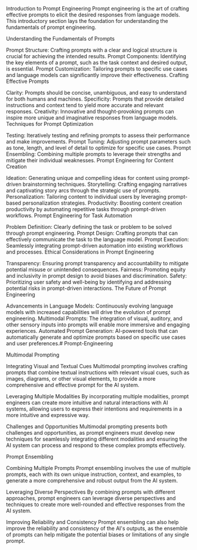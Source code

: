 Introduction to Prompt Engineering
Prompt engineering is the art of crafting effective prompts to elicit the desired responses from language models. This introductory section lays the foundation for understanding the fundamentals of prompt engineering.

Understanding the Fundamentals of Prompts

Prompt Structure: Crafting prompts with a clear and logical structure is crucial for achieving the intended results.
Prompt Components: Identifying the key elements of a prompt, such as the task context and desired output, is essential.
Prompt Customization: Tailoring prompts to specific use cases and language models can significantly improve their effectiveness.
Crafting Effective Prompts

Clarity: Prompts should be concise, unambiguous, and easy to understand for both humans and machines.
Specificity: Prompts that provide detailed instructions and context tend to yield more accurate and relevant responses.
Creativity: Innovative and thought-provoking prompts can inspire more unique and imaginative responses from language models.
Techniques for Prompt Optimization

Testing: Iteratively testing and refining prompts to assess their performance and make improvements.
Prompt Tuning: Adjusting prompt parameters such as tone, length, and level of detail to optimize for specific use cases.
Prompt Ensembling: Combining multiple prompts to leverage their strengths and mitigate their individual weaknesses.
Prompt Engineering for Content Creation

Ideation: Generating unique and compelling ideas for content using prompt-driven brainstorming techniques.
Storytelling: Crafting engaging narratives and captivating story arcs through the strategic use of prompts.
Personalization: Tailoring content to individual users by leveraging prompt-based personalization strategies.
Productivity: Boosting content creation productivity by automating repetitive tasks through prompt-driven workflows.
Prompt Engineering for Task Automation

Problem Definition: Clearly defining the task or problem to be solved through prompt engineering.
Prompt Design: Crafting prompts that can effectively communicate the task to the language model.
Prompt Execution: Seamlessly integrating prompt-driven automation into existing workflows and processes.
Ethical Considerations in Prompt Engineering

Transparency: Ensuring prompt transparency and accountability to mitigate potential misuse or unintended consequences.
Fairness: Promoting equity and inclusivity in prompt design to avoid biases and discrimination.
Safety: Prioritizing user safety and well-being by identifying and addressing potential risks in prompt-driven interactions.
The Future of Prompt Engineering

Advancements in Language Models: Continuously evolving language models with increased capabilities will drive the evolution of prompt engineering.
Multimodal Prompts: The integration of visual, auditory, and other sensory inputs into prompts will enable more immersive and engaging experiences.
Automated Prompt Generation: AI-powered tools that can automatically generate and optimize prompts based on specific use cases and user preferences.# Prompt-Engineering

Multimodal Prompting

Integrating Visual and Textual Cues
Multimodal prompting involves crafting prompts that combine textual instructions with relevant visual cues, such as images, diagrams, or other visual elements, to provide a more comprehensive and effective prompt for the AI system.

Leveraging Multiple Modalities
By incorporating multiple modalities, prompt engineers can create more intuitive and natural interactions with AI systems, allowing users to express their intentions and requirements in a more intuitive and expressive way.

Challenges and Opportunities
Multimodal prompting presents both challenges and opportunities, as prompt engineers must develop new techniques for seamlessly integrating different modalities and ensuring the AI system can process and respond to these complex prompts effectively.

Prompt Ensembling

Combining Multiple Prompts
Prompt ensembling involves the use of multiple prompts, each with its own unique instruction, context, and examples, to generate a more comprehensive and robust output from the AI system.

Leveraging Diverse Perspectives
By combining prompts with different approaches, prompt engineers can leverage diverse perspectives and techniques to create more well-rounded and effective responses from the AI system.

Improving Reliability and Consistency
Prompt ensembling can also help improve the reliability and consistency of the AI's outputs, as the ensemble of prompts can help mitigate the potential biases or limitations of any single prompt.
